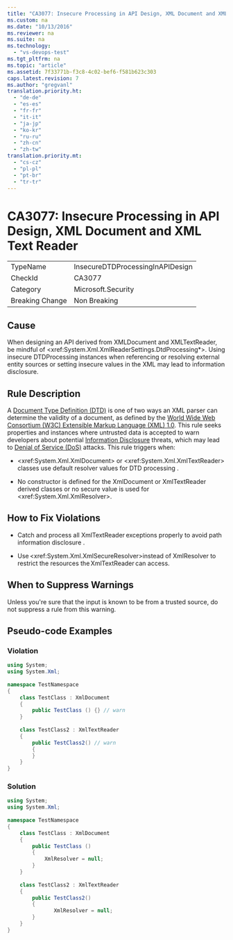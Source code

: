 ```yaml
---
title: "CA3077: Insecure Processing in API Design, XML Document and XML Text Reader"
ms.custom: na
ms.date: "10/13/2016"
ms.reviewer: na
ms.suite: na
ms.technology: 
  - "vs-devops-test"
ms.tgt_pltfrm: na
ms.topic: "article"
ms.assetid: 7f33771b-f3c8-4c02-bef6-f581b623c303
caps.latest.revision: 7
ms.author: "gregvanl"
translation.priority.ht: 
  - "de-de"
  - "es-es"
  - "fr-fr"
  - "it-it"
  - "ja-jp"
  - "ko-kr"
  - "ru-ru"
  - "zh-cn"
  - "zh-tw"
translation.priority.mt: 
  - "cs-cz"
  - "pl-pl"
  - "pt-br"
  - "tr-tr"
---
```

# CA3077: Insecure Processing in API Design, XML Document and XML Text Reader
|||  
|-|-|  
|TypeName|InsecureDTDProcessingInAPIDesign|  
|CheckId|CA3077|  
|Category|Microsoft.Security|  
|Breaking Change|Non Breaking|  
  
## Cause  
 When designing an API derived from XMLDocument and XMLTextReader, be mindful of \<xref:System.Xml.XmlReaderSettings.DtdProcessing*>.  Using insecure DTDProcessing instances when referencing or resolving external entity sources or setting insecure values in the XML may lead to information disclosure.  
  
## Rule Description  
 A [Document Type Definition (DTD)](https://msdn.microsoft.com/en-us/library/aa468547.aspx) is one of two ways an XML parser can determine the validity of a document, as defined by the  [World Wide Web Consortium (W3C) Extensible Markup Language (XML) 1.0](http://www.w3.org/TR/2008/REC-xml-20081126/). This rule seeks properties and instances where untrusted data is accepted to warn developers about potential [Information Disclosure](../Topic/Information%20Disclosure.md) threats, which may lead to [Denial of Service (DoS)](../Topic/Denial%20of%20Service.md) attacks. This rule triggers when:  
  
-   \<xref:System.Xml.XmlDocument> or \<xref:System.Xml.XmlTextReader> classes use default resolver values for DTD processing    .  
  
-   No constructor is defined for the XmlDocument or XmlTextReader derived classes or no secure value is used for \<xref:System.Xml.XmlResolver>.  
  
## How to Fix Violations  
  
-   Catch and process all XmlTextReader exceptions properly to avoid path information disclosure    .  
  
-   Use \<xref:System.Xml.XmlSecureResolver>instead of XmlResolver to restrict the resources the XmlTextReader can  access.  
  
## When to Suppress Warnings  
 Unless you're sure that the input is known to be from a trusted source, do not suppress a rule from this warning.  
  
## Pseudo-code Examples  
  
### Violation  
  
```c#  
using System;   
using System.Xml;   
  
namespace TestNamespace   
{   
    class TestClass : XmlDocument    
    {   
        public TestClass () {} // warn   
    }   
  
    class TestClass2 : XmlTextReader    
    {       
        public TestClass2() // warn   
        {   
        }   
    }   
}  
```  
  
### Solution  
  
```c#  
using System;   
using System.Xml;   
  
namespace TestNamespace   
{   
    class TestClass : XmlDocument    
    {   
        public TestClass ()    
        {   
            XmlResolver = null;   
        }   
    }   
  
    class TestClass2 : XmlTextReader    
    {       
        public TestClass2()    
        {   
               XmlResolver = null;   
        }   
    }   
}  
```